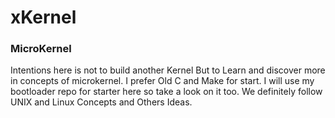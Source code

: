 # xKernel

### MicroKernel
Intentions here is not to build another Kernel But to Learn and discover more in concepts of microkernel. I prefer Old C and Make for start. I will use my bootloader repo for starter here so take a look on it too.
We definitely follow UNIX and Linux Concepts and Others Ideas.
